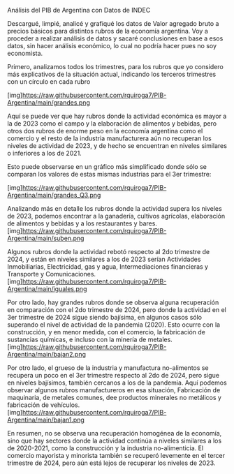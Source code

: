 Análisis del PIB de Argentina con Datos de INDEC

Descargué, limpié, analicé y grafiqué los datos de Valor agregado bruto a precios básicos para distintos rubros de la economía argentina. Voy a proceder a realizar análisis de datos y sacaré conclusiones en base a esos datos, sin hacer análisis económico, lo cual no podría hacer pues no soy economista.

Primero, analizamos todos los trimestres, para los rubros que yo considero más explicativos de la situación actual, indicando los terceros trimestres con un círculo en cada rubro

[img]https://raw.githubusercontent.com/rquiroga7/PIB-Argentina/main/grandes.png

Aquí se puede ver que hay rubros donde la actividad económica es mayor a la de 2023 como el campo y la elaboración de alimentos y bebidas, pero otros dos rubros de enorme peso en la economía argentina como el comercio y el resto de la industria manufacturera aún no recuperan los niveles de actividad de 2023, y de hecho se encuentran en niveles similares o inferiores a los de 2021.

Esto puede observarse en un gráfico más simplificado donde sólo se comparan los valores de estas mismas industrias para el 3er trimestre:

[img]https://raw.githubusercontent.com/rquiroga7/PIB-Argentina/main/grandes_Q3.png


Analizando más en detalle los rubros donde la actividad supera los niveles de 2023, podemos encontrar a la ganadería, cultivos agrícolas, elaboración de alimentos y bebidas y a los restaurantes y bares.
[img]https://raw.githubusercontent.com/rquiroga7/PIB-Argentina/main/suben.png

Algunos rubros donde la actividad rebotó respecto al 2do trimestre de 2024, y están en niveles similares a los de 2023 serían Actividades Inmobiliarias, Electricidad, gas y agua, Intermediaciones financieras y Transporte y Comunicaciones.
[img]https://raw.githubusercontent.com/rquiroga7/PIB-Argentina/main/iguales.png

Por otro lado, hay grandes rubros donde se observa alguna recuperación en comparación con el 2do trimestre de 2024, pero donde la actividad en el 3er trimestre de 2024 sigue siendo bajísima, en algunos casos sólo superando el nivel de actividad de la pandemia (2020).
Esto ocurre con la construcción, y en menor medida, con el comercio, la fabricación de sustancias químicas, e incluso con la minería de metales.
[img]https://raw.githubusercontent.com/rquiroga7/PIB-Argentina/main/bajan2.png

Por otro lado, el grueso de la industria y manufactura no-alimentos se recupera un poco en el 3er trimestre respecto al 2do de 2024, pero sigue en niveles bajísimos, también cercanos a los de la pandemia.
Aquí podemos observar algunos rubros manufactureros en esa situación, Fabricación de maquinaria, de metales comunes, dee productos minerales no metálicos y fabricación de vehículos.
[img]https://raw.githubusercontent.com/rquiroga7/PIB-Argentina/main/bajan1.png


En resumen, no se observa una recuperación homogénea de la economía, sino que hay sectores donde la actividad continúa a niveles similares a los de 2020-2021, como la construcción y la industria no-alimenticia. El comercio mayorista y minorista también se recuperó levemente en el tercer trimestre de 2024, pero aún está lejos de recuperar los niveles de 2023.

